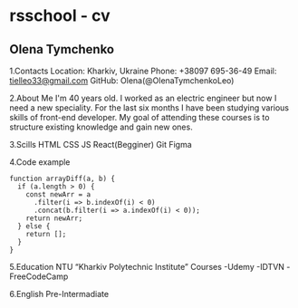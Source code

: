 # rsschool - cv

## Olena Tymchenko

1.Contacts
Location: Kharkiv, Ukraine
Phone: +38097 695-36-49
Email: tielleo33@gmail.com
GitHub: Olena(@OlenaTymchenkoLeo)

2.About Me
I'm 40 years old. I worked as an electric engineer but now I need a new speciality. For the last six months I have been studying various skills of front-end developer. My goal of attending these courses is to structure existing knowledge and gain new ones.

3.Scills
HTML
CSS
JS
React(Begginer)
Git
Figma

4.Code example
```
function arrayDiff(a, b) {
  if (a.length > 0) {
    const newArr = a
      .filter(i => b.indexOf(i) < 0)
      .concat(b.filter(i => a.indexOf(i) < 0));
    return newArr;
  } else {
    return [];
  }
}
```

5.Education
NTU “Kharkiv Polytechnic Institute”
Courses
-Udemy
-IDTVN
-FreeCodeCamp

6.English
Pre-Intermadiate
